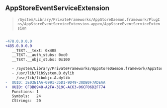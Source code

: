 ## AppStoreEventServiceExtension

> `/System/Library/PrivateFrameworks/AppStoreDaemon.framework/PlugIns/AppStoreEventServiceExtension.appex/AppStoreEventServiceExtension`

```diff

-478.0.0.0.0
+485.0.0.0.0
   __TEXT.__text: 0x408
   __TEXT.__auth_stubs: 0xc0
   __TEXT.__objc_stubs: 0x100

   - /System/Library/PrivateFrameworks/AppStoreDaemon.framework/AppStoreDaemon
   - /usr/lib/libSystem.B.dylib
   - /usr/lib/libobjc.A.dylib
-  UUID: 3E03E1AA-0991-35D1-9D49-30DB0F7ADEAA
+  UUID: CF8B8948-A2FA-319C-AC63-06CF06D2FF74
   Functions: 1
   Symbols:   24
   CStrings:  20

```

